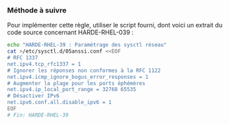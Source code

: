 
### Méthode à suivre

Pour implémenter cette règle, utiliser le script fourni, dont voici un extrait du code source concernant HARDE-RHEL-039 :

``` {.bash .numberLines}
echo "HARDE-RHEL-39 : Paramétrage des sysctl réseau"
cat >/etc/sysctl.d/05anssi.conf <<EOF
# RFC 1337
net.ipv4.tcp_rfc1337 = 1
# Ignorer les réponses non conformes à la RFC 1122
net.ipv4.icmp_ignore_bogus_error_responses = 1
# Augmenter la plage pour les ports éphémères
net.ipv4.ip_local_port_range = 32768 65535
# Désactiver IPv6
net.ipv6.conf.all.disable_ipv6 = 1
EOF
# Fin: HARDE-RHEL-39
```

